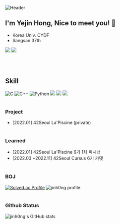 ![Header](https://capsule-render.vercel.app/api?type=waving&color=timeGradient&height=200&text=Yejin%20Hong!&animation=fadeIn&fontColor=FFFFFF)
## I'm Yejin Hong, Nice to meet you! 👋 
  - Korea Univ. CYDF
  - Sangsan 37th

<img src="https://img.shields.io/badge/42seoul-yejhong-orange.svg"/> <a href="https://hits.seeyoufarm.com"><img src="https://hits.seeyoufarm.com/api/count/incr/badge.svg?url=https%3A%2F%2Fgithub.com%2Fyejinhong05&count_bg=%2379C83D&title_bg=%23555555&icon=&icon_color=%23E7E7E7&title=hits&edge_flat=false"/></a>

  </br></br>
## Skill 
![C](https://img.shields.io/badge/c-%2300599C.svg?style=for-the-badge&logo=c&logoColor=white)  ![C++](https://img.shields.io/badge/c++-%2300599C.svg?style=for-the-badge&logo=c%2B%2B&logoColor=white)  ![Python](https://img.shields.io/badge/python-3670A0?style=for-the-badge&logo=python&logoColor=ffdd54)
<img src="https://img.shields.io/badge/html-E34F26?style=for-the-badge&logo=html5&logoColor=white">
<img src="https://img.shields.io/badge/css-1572B6?style=for-the-badge&logo=css3&logoColor=white">
<img src="https://img.shields.io/badge/react-61DAFB?style=for-the-badge&logo=react&logoColor=black">
  </br></br>

### Project
* [2022.01] 42Seoul La'Piscine (private)
  </br></br>
  
### Learned
* [2022.01]   42Seoul La'Piscine 6기 1차 피시너
* [2022.03 ~2022.11] 42Seoul Cursus 6기 카뎃
  </br></br>

### BOJ
[![Solved.ac Profile](http://mazassumnida.wtf/api/v2/generate_badge?boj=lilyhong511)](https://solved.ac/lilyhong511/)
![jinh0ng profile](http://mazandi.herokuapp.com/api?handle=lilyhong511&theme=dark)
  </br></br>
  
### Github Status
![jinh0ng's GitHub stats](https://github-readme-stats.vercel.app/api?username=jinh0ng&theme=gruvbox&show_icons=true)

